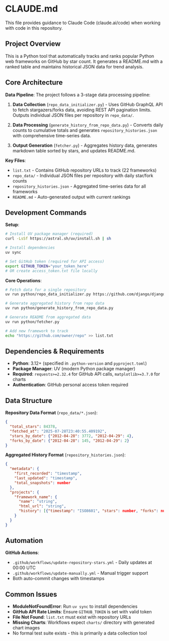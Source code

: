 # CLAUDE.md

This file provides guidance to Claude Code (claude.ai/code) when working with code in this repository.

## Project Overview

This is a Python tool that automatically tracks and ranks popular Python web frameworks on GitHub by star count. It generates a README.md with a ranked table and maintains historical JSON data for trend analysis.

## Core Architecture

**Data Pipeline**: The project follows a 3-stage data processing pipeline:

1. **Data Collection** (`repo_data_initializer.py`) - Uses GitHub GraphQL API to fetch stargazers/forks data, avoiding REST API pagination limits. Outputs individual JSON files per repository in `repo_data/`.

2. **Data Processing** (`generate_history_from_repo_data.py`) - Converts daily counts to cumulative totals and generates `repository_histories.json` with comprehensive time-series data.

3. **Output Generation** (`fetcher.py`) - Aggregates history data, generates markdown table sorted by stars, and updates README.md.

**Key Files**:
- `list.txt` - Contains GitHub repository URLs to track (22 frameworks)
- `repo_data/` - Individual JSON files per repository with daily star/fork counts
- `repository_histories.json` - Aggregated time-series data for all frameworks
- `README.md` - Auto-generated output with current rankings

## Development Commands

**Setup**:
```bash
# Install UV package manager (required)
curl -LsSf https://astral.sh/uv/install.sh | sh

# Install dependencies
uv sync

# Set GitHub token (required for API access)
export GITHUB_TOKEN="your_token_here"
# OR create access_token.txt file locally
```

**Core Operations**:
```bash
# Fetch data for a single repository
uv run python/repo_data_initializer.py https://github.com/django/django

# Generate aggregated history from repo data
uv run python/generate_history_from_repo_data.py

# Generate README from aggregated data  
uv run python/fetcher.py

# Add new framework to track
echo "https://github.com/owner/repo" >> list.txt
```

## Dependencies & Requirements

- **Python**: 3.12+ (specified in `.python-version` and `pyproject.toml`)
- **Package Manager**: UV (modern Python package manager)
- **Required**: `requests>=2.32.4` for GitHub API calls, `matplotlib>=3.7.0` for charts
- **Authentication**: GitHub personal access token required

## Data Structure

**Repository Data Format** (`repo_data/*.json`):
```json
{
  "total_stars": 84378,
  "fetched_at": "2025-07-28T23:40:55.409192",
  "stars_by_date": {"2012-04-28": 3772, "2012-04-29": 4},
  "forks_by_date": {"2012-04-28": 145, "2012-04-29": 2}
}
```

**Aggregated History Format** (`repository_histories.json`):
```json
{
  "metadata": {
    "first_recorded": "timestamp",
    "last_updated": "timestamp", 
    "total_snapshots": number
  },
  "projects": {
    "framework_name": {
      "name": "string",
      "html_url": "string", 
      "history": [{"timestamp": "ISO8601", "stars": number, "forks": number}]
    }
  }
}
```

## Automation

**GitHub Actions**: 
- `.github/workflows/update-repository-stars.yml` - Daily updates at 00:00 UTC
- `.github/workflows/update-manually.yml` - Manual trigger support
- Both auto-commit changes with timestamps

## Common Issues

- **ModuleNotFoundError**: Run `uv sync` to install dependencies
- **GitHub API Rate Limits**: Ensure `GITHUB_TOKEN` is set with valid token
- **File Not Found**: `list.txt` must exist with repository URLs
- **Missing Charts**: Workflows expect `charts/` directory with generated chart images
- No formal test suite exists - this is primarily a data collection tool